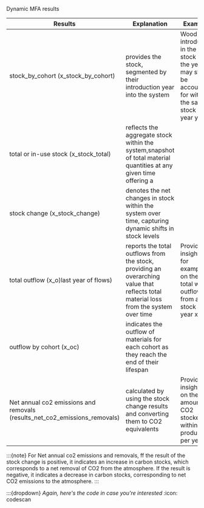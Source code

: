 Dynamic MFA results

| Results                                                                    | Explanation                                                                                                                           | Example                                                                                                 |
|----------------------------------------------------------------------------|---------------------------------------------------------------------------------------------------------------------------------------|---------------------------------------------------------------------------------------------------------|
| stock_by_cohort (x_stock_by_cohort)                                        | provides the stock, segmented by their introduction year into the system                                                              | Wood introduced in the stock in the year x, may still be accounted for within the same stock in year y. |
| total or in-use stock (x_stock_total)                                      | reflects the aggregate stock within the system,snapshot of total material quantities at any given time   offering a                   |                                                                                                         |
| stock change (x_stock_change)                                              | denotes the net changes in stock within the system over time, capturing dynamic shifts in stock levels                                |                                                                                                         |
| total outflow (x_o)last year of flows)                                     | reports the total outflows from the stock, providing an overarching value that reflects total material loss from the system over time | Provides insights, for example, on the total wood outflow from a stock in year x.                       |
| outflow by cohort (x_oc)                                                   | indicates the outflow of materials for each cohort as they reach the end of their lifespan                                            |                                                                                                         |
| Net annual co2 emissions and removals (results_net_co2_emissions_removals) | calculated by using the stock change results and converting them to CO2 equivalents                                                   | Provides insights on the amount of CO2 stocked within the products per year                             |




:::{note}
For Net annual co2 emissions and removals, ff the result of the stock change is positive, it indicates an increase in carbon stocks, which corresponds  to a net removal of CO2 from the atmosphere. If the result is negative, it indicates a decrease in carbon
stocks, corresponding to net CO2 emissions to the atmosphere.
:::

:::{dropdown} <span style="font-weight: normal; font-style: italic;">Again, here's the code in case you're interested</span>
:icon: codescan

